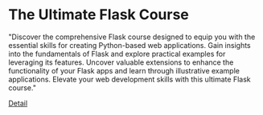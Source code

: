 # The Ultimate Flask Course

"Discover the comprehensive Flask course designed to equip you with the essential skills for creating Python-based web applications. Gain insights into the fundamentals of Flask and explore practical examples for leveraging its features. Uncover valuable extensions to enhance the functionality of your Flask apps and learn through illustrative example applications. Elevate your web development skills with this ultimate Flask course." 

[Detail](https://eduitfree.com/LoOd)